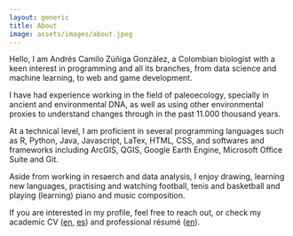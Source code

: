 ```yaml
---
layout: generic
title: About
image: assets/images/about.jpeg
---
```


Hello, I am Andrés Camilo Zúñiga González, a Colombian biologist with a keen interest in programming and all its branches, from data science and machine learning, to web and game development.

I have had experience working in the field of paleoecology, specially in ancient and environmental DNA, as well as using other environmental proxies to understand changes through in the past 11.000 thousand years.

At a technical level, I am proficient in several programming languages such as R, Python, Java, Javascript, LaTex, HTML, CSS, and softwares and frameworks including ArcGIS, QGIS, Google Earth Engine, Microsoft Office Suite and Git.

Aside from working in resaerch and data analysis, I enjoy drawing, learning new languages, practising and watching football, tenis and basketball and playing (learning) piano and music composition.

If you are interested in my profile, feel free to reach out, or check my academic CV (<a href="assets/documents/Andres_Zuñiga_Gonzalez_CV_en.pdf">en</a>, <a href="assets/documents/Andres_Zuñiga_Gonzalez_CV_es.pdf">es</a>) and professional résumé (<a href="assets/documents/Andres_Zuñiga_Gonzalez_resume_en.pdf">en</a>).